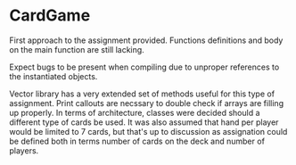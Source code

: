 # CardGame

First approach to the assignment provided. Functions definitions and body on the main function are still lacking. 

Expect bugs to be present when compiling due to unproper references to the instantiated objects. 

Vector library has a very extended set of methods useful for this type of assignment. Print callouts are necssary to double check if arrays are filling up properly. In terms of architecture, classes were decided should a different type of cards be used. It was also assumed that hand per player would be limited to 7 cards, but that's up to discussion as assignation could be defined both in terms number of cards on the deck and number of players. 
